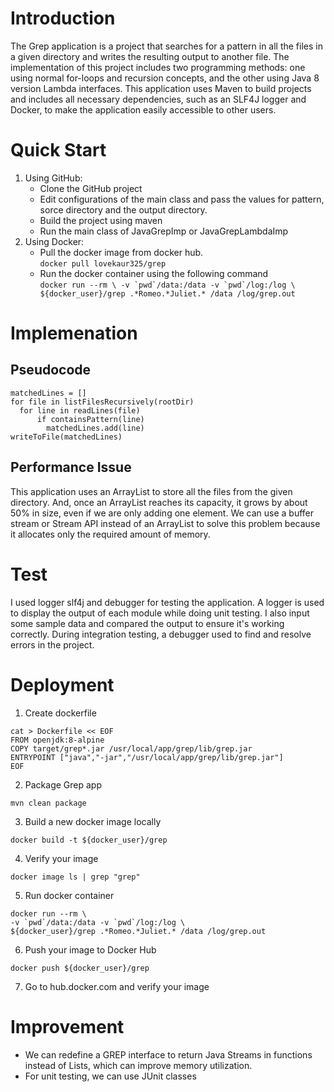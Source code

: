 # Introduction
The Grep application is a project that searches for a pattern in all the files in a given directory and writes the resulting output to another file. The implementation of this project includes two programming methods: one using normal for-loops and recursion concepts, and the other using Java 8 version Lambda interfaces. This application uses Maven to build projects and includes all necessary dependencies, such as an SLF4J logger and Docker, to make the application easily accessible to other users.
# Quick Start
1. Using GitHub:
   - Clone the GitHub project 
   - Edit configurations of the main class and pass the values for pattern, sorce directory and the output directory. 
   - Build the project using maven 
   - Run the main class of JavaGrepImp or JavaGrepLambdaImp 
2. Using Docker:
   - Pull the docker image from docker hub. <br>
   ```docker pull lovekaur325/grep```
   - Run the docker container using the following command <br>
   ```docker run --rm \ -v `pwd`/data:/data -v `pwd`/log:/log \ ${docker_user}/grep .*Romeo.*Juliet.* /data /log/grep.out```
# Implemenation
## Pseudocode
```
matchedLines = []
for file in listFilesRecursively(rootDir)
  for line in readLines(file)
      if containsPattern(line)
        matchedLines.add(line)
writeToFile(matchedLines)
```
## Performance Issue
This application uses an ArrayList to store all the files from the given directory. And, once an ArrayList reaches its capacity, it grows by about 50% in size, even if we are only adding one element. We can use a buffer stream or Stream API instead of an ArrayList to solve this problem because it allocates only the required amount of memory.
# Test
I used logger slf4j and debugger for testing the application. A logger is used to display the output of each module while doing unit testing. I also input some sample data and compared the output to ensure it's working correctly. During integration testing, a debugger used to find and resolve errors in the project.

# Deployment
1. Create dockerfile 
```
cat > Dockerfile << EOF
FROM openjdk:8-alpine
COPY target/grep*.jar /usr/local/app/grep/lib/grep.jar
ENTRYPOINT ["java","-jar","/usr/local/app/grep/lib/grep.jar"]
EOF
```
2. Package Grep app<br>
```
mvn clean package
```

3. Build a new docker image locally<br>
```
docker build -t ${docker_user}/grep
```
4. Verify your image<br>
```
docker image ls | grep "grep"
```
5. Run docker container
```
docker run --rm \
-v `pwd`/data:/data -v `pwd`/log:/log \
${docker_user}/grep .*Romeo.*Juliet.* /data /log/grep.out
```
6. Push your image to Docker Hub<br>
```
docker push ${docker_user}/grep
```
7. Go to hub.docker.com and verify your image
# Improvement
  - We can redefine a GREP interface to return Java Streams in functions instead of Lists, which can improve memory utilization.
  - For unit testing, we can use JUnit classes
